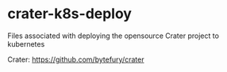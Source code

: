 # crater-k8s-deploy
Files associated with deploying the opensource Crater project to kubernetes

Crater: https://github.com/bytefury/crater